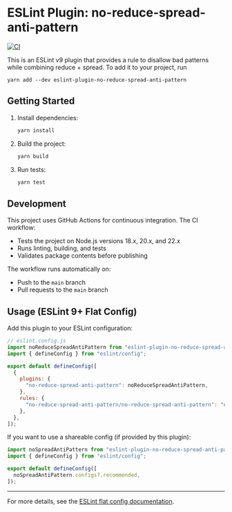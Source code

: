 # ESLint Plugin: no-reduce-spread-anti-pattern

[![CI](https://github.com/cesarviana/eslint-plugin-no-reduce-spread-anti-pattern/actions/workflows/ci.yml/badge.svg)](https://github.com/cesarviana/eslint-plugin-no-reduce-spread-anti-pattern/actions/workflows/ci.yml)

This is an ESLint v9 plugin that provides a rule to disallow bad patterns while combining reduce + spread.
To add it to your project, run

```sn
yarn add --dev eslint-plugin-no-reduce-spread-anti-pattern
```

## Getting Started

1. Install dependencies:
   ```sh
   yarn install
   ```
2. Build the project:
   ```sh
   yarn build
   ```
3. Run tests:
   ```sh
   yarn test
   ```

## Development

This project uses GitHub Actions for continuous integration. The CI workflow:
- Tests the project on Node.js versions 18.x, 20.x, and 22.x
- Runs linting, building, and tests
- Validates package contents before publishing

The workflow runs automatically on:
- Push to the `main` branch
- Pull requests to the `main` branch

## Usage (ESLint 9+ Flat Config)

Add this plugin to your ESLint configuration:

```js
// eslint.config.js
import noReduceSpreadAntiPattern from "eslint-plugin-no-reduce-spread-anti-pattern";
import { defineConfig } from "eslint/config";

export default defineConfig([
  {
    plugins: {
      "no-reduce-spread-anti-pattern": noReduceSpreadAntiPattern,
    },
    rules: {
      "no-reduce-spread-anti-pattern/no-reduce-spread-anti-pattern": "error",
    },
  },
]);
```

If you want to use a shareable config (if provided by this plugin):

```js
import noSpreadAntiPattern from "eslint-plugin-no-reduce-spread-anti-pattern";
import { defineConfig } from "eslint/config";

export default defineConfig([
  noSpreadAntiPattern.configs?.recommended,
]);
```

---

For more details, see the [ESLint flat config documentation](https://eslint.org/docs/latest/use/configure/configuration-files).
